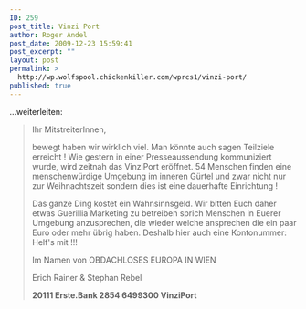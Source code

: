```yaml
---
ID: 259
post_title: Vinzi Port
author: Roger Andel
post_date: 2009-12-23 15:59:41
post_excerpt: ""
layout: post
permalink: >
  http://wp.wolfspool.chickenkiller.com/wprcs1/vinzi-port/
published: true
---
```

...weiterleiten:
<blockquote>Ihr MitstreiterInnen,

bewegt haben wir wirklich viel. Man könnte auch sagen Teilziele erreicht ! Wie gestern in einer Presseaussendung kommuniziert wurde, wird zeitnah das VinziPort eröffnet. 54 Menschen finden eine menschenwürdige Umgebung im inneren Gürtel und zwar nicht nur zur Weihnachtszeit sondern dies ist eine dauerhafte Einrichtung !

Das ganze Ding kostet ein Wahnsinnsgeld. Wir bitten Euch daher etwas Guerillia Marketing zu betreiben sprich Menschen in Euerer Umgebung anzusprechen, die wieder welche ansprechen die ein paar Euro oder mehr übrig haben. Deshalb hier auch eine Kontonummer: Helf's mit !!!

Im Namen von OBDACHLOSES EUROPA IN WIEN

Erich Rainer &amp; Stephan Rebel

<strong>20111 Erste.Bank 2854 6499300 VinziPort</strong></blockquote>